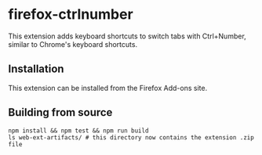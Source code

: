 # firefox-ctrlnumber

This extension adds keyboard shortcuts to switch tabs with Ctrl+Number, similar to Chrome's keyboard shortcuts.

## Installation

This extension can be installed from the Firefox Add-ons site.

## Building from source

    npm install && npm test && npm run build
    ls web-ext-artifacts/ # this directory now contains the extension .zip file
